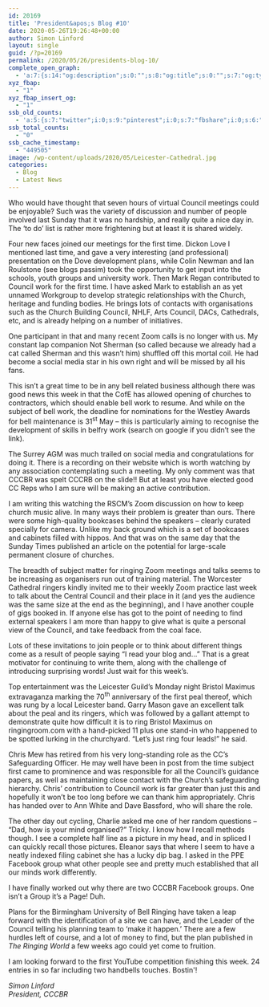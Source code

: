 ```yaml
---
id: 20169
title: 'President&apos;s Blog #10'
date: 2020-05-26T19:26:48+00:00
author: Simon Linford
layout: single
guid: /?p=20169
permalink: /2020/05/26/presidents-blog-10/
complete_open_graph:
  - 'a:7:{s:14:"og:description";s:0:"";s:8:"og:title";s:0:"";s:7:"og:type";s:0:"";s:12:"twitter:card";s:7:"summary";s:15:"twitter:creator";s:0:"";s:19:"twitter:description";s:0:"";s:8:"og:image";s:5:"20171";}'
xyz_fbap:
  - "1"
xyz_fbap_insert_og:
  - "1"
ssb_old_counts:
  - 'a:5:{s:7:"twitter";i:0;s:9:"pinterest";i:0;s:7:"fbshare";i:0;s:6:"reddit";i:0;s:6:"tumblr";N;}'
ssb_total_counts:
  - "0"
ssb_cache_timestamp:
  - "449505"
image: /wp-content/uploads/2020/05/Leicester-Cathedral.jpg
categories:
  - Blog
  - Latest News
---
```

Who would have thought that seven hours of virtual Council meetings could be enjoyable? Such was the variety of discussion and number of people involved last Sunday that it was no hardship, and really quite a nice day in. The ‘to do’ list is rather more frightening but at least it is shared widely.

Four new faces joined our meetings for the first time. Dickon Love I mentioned last time, and gave a very interesting (and professional) presentation on the Dove development plans, while Colin Newman and Ian Roulstone (see blogs passim) took the opportunity to get input into the schools, youth groups and university work. Then Mark Regan contributed to Council work for the first time. I have asked Mark to establish an as yet unnamed Workgroup to develop strategic relationships with the Church, heritage and funding bodies. He brings lots of contacts with organisations such as the Church Building Council, NHLF, Arts Council, DACs, Cathedrals, etc, and is already helping on a number of initiatives.

One participant in that and many recent Zoom calls is no longer with us. My constant lap companion Not Sherman (so called because we already had a cat called Sherman and this wasn’t him) shuffled off this mortal coil. He had become a social media star in his own right and will be missed by all his fans.

This isn’t a great time to be in any bell related business although there was good news this week in that the CofE has allowed opening of churches to contractors, which should enable bell work to resume. And while on the subject of bell work, the deadline for nominations for the Westley Awards for bell maintenance is 31<sup>st</sup> May – this is particularly aiming to recognise the development of skills in belfry work (search on google if you didn’t see the link).

The Surrey AGM was much trailed on social media and congratulations for doing it. There is a recording on their website which is worth watching by any association contemplating such a meeting. My only comment was that CCCBR was spelt CCCRB on the slide!! But at least you have elected good CC Reps who I am sure will be making an active contribution.

I am writing this watching the RSCM’s Zoom discussion on how to keep church music alive. In many ways their problem is greater than ours. There were some high-quality bookcases behind the speakers – clearly curated specially for camera. Unlike my back ground which is a set of bookcases and cabinets filled with hippos. And that was on the same day that the Sunday Times published an article on the potential for large-scale permanent closure of churches.

The breadth of subject matter for ringing Zoom meetings and talks seems to be increasing as organisers run out of training material. The Worcester Cathedral ringers kindly invited me to their weekly Zoom practice last week to talk about the Central Council and their place in it (and yes the audience was the same size at the end as the beginning), and I have another couple of gigs booked in. If anyone else has got to the point of needing to find external speakers I am more than happy to give what is quite a personal view of the Council, and take feedback from the coal face.

Lots of these invitations to join people or to think about different things come as a result of people saying “I read your blog and…” That is a great motivator for continuing to write them, along with the challenge of introducing surprising words! Just wait for this week’s.

Top entertainment was the Leicester Guild’s Monday night Bristol Maximus extravaganza marking the 70<sup>th</sup> anniversary of the first peal thereof, which was rung by a local Leicester band. Garry Mason gave an excellent talk about the peal and its ringers, which was followed by a gallant attempt to demonstrate quite how difficult it is to ring Bristol Maximus on ringingroom.com with a hand-picked 11 plus one stand-in who happened to be spotted lurking in the churchyard. “Let’s just ring four leads!” he said.

Chris Mew has retired from his very long-standing role as the CC’s Safeguarding Officer. He may well have been in post from the time subject first came to prominence and was responsible for all the Council’s guidance papers, as well as maintaining close contact with the Church’s safeguarding hierarchy. Chris’ contribution to Council work is far greater than just this and hopefully it won’t be too long before we can thank him appropriately. Chris has handed over to Ann White and Dave Bassford, who will share the role.

The other day out cycling, Charlie asked me one of her random questions – “Dad, how is your mind organised?” Tricky. I know how I recall methods though. I see a complete half line as a picture in my head, and in spliced I can quickly recall those pictures. Eleanor says that where I seem to have a neatly indexed filing cabinet she has a lucky dip bag. I asked in the PPE Facebook group what other people see and pretty much established that all our minds work differently.

I have finally worked out why there are two CCCBR Facebook groups. One isn’t a Group it’s a Page! Duh.

Plans for the Birmingham University of Bell Ringing have taken a leap forward with the identification of a site we can have, and the Leader of the Council telling his planning team to ‘make it happen.’ There are a few hurdles left of course, and a lot of money to find, but the plan published in _The Ringing World_ a few weeks ago could yet come to fruition.

I am looking forward to the first YouTube competition finishing this week. 24 entries in so far including two handbells touches. Bostin&apos;!

_Simon Linford_  
_President, CCCBR_

